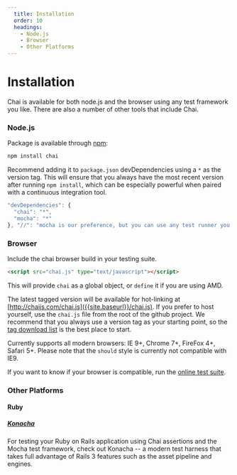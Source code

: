 ```yaml
---
  title: Installation
  order: 10
  headings:
    - Node.js
    - Browser
    - Other Platforms
---
```


# Installation

Chai is available for both node.js and the browser using any
test framework you like. There are also a number of other tools
that include Chai.

### Node.js

Package is available through [npm](http://npmjs.org):

```bash
npm install chai
```

Recommend adding it to `package.json` devDependencies using a `*` as the version tag.
This will ensure that you always have the most recent version after running `npm install`,
which can be especially powerful when paired with a continuous integration tool.

```javascript
"devDependencies": {
  "chai": "*",
  "mocha": "*"
}, "//": "mocha is our preference, but you can use any test runner you like"
```

### Browser

Include the chai browser build in your testing suite.

```html
<script src="chai.js" type="text/javascript"></script>
```

This will provide `chai` as a global object, or `define` it if you are using AMD.

The latest tagged version will be available for hot-linking at [http://chaijs.com/chai.js]({{site.baseurl}}/chai.js).
If you prefer to host yourself, use the `chai.js` file from the root of the github project.
We recommend that you always use a version tag as your starting point, so the
[tag download list](https://github.com/chaijs/chai/tags) is the best place to start.

Currently supports all modern browsers: IE 9+, Chrome 7+, FireFox 4+, Safari 5+. Please note
that the `should` style is currently not compatible with IE9.

If you want to know if your browser is compatible, run the [online test suite]({{site.baseurl}}/api/test/).

### Other Platforms

#### Ruby

##### [Konacha](https://github.com/jfirebaugh/konacha)

For testing your Ruby on Rails application using Chai assertions
and the Mocha test framework, check out Konacha -- a modern
test harness that takes full advantage of Rails 3 features such as the
asset pipeline and engines.
